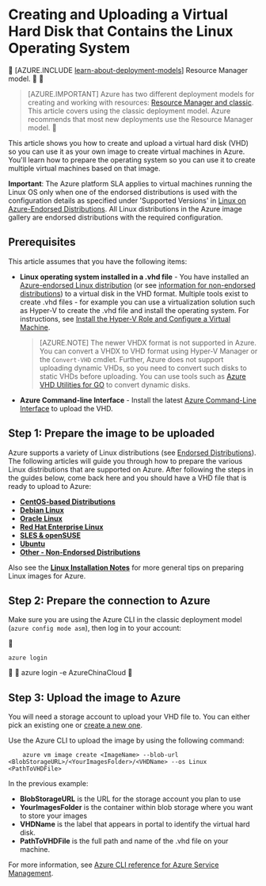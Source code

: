 <properties
	pageTitle="Create and upload a Linux VHD | Azure"
	description="Create and upload an Azure virtual hard disk (VHD) with the classic deployment model that contains the Linux operating system."
	services="virtual-machines-linux"
	documentationCenter=""
	authors="iainfoulds"
	manager="timlt"
	editor="tysonn"
	tags="azure-service-management"/>

<tags
	ms.service="virtual-machines-linux"
	ms.date="06/14/2016"
	wacn.date=""/>

# Creating and Uploading a Virtual Hard Disk that Contains the Linux Operating System


[AZURE.INCLUDE [learn-about-deployment-models](../includes/learn-about-deployment-models-classic-include.md)] Resource Manager model.


> [AZURE.IMPORTANT] Azure has two different deployment models for creating and working with resources:  [Resource Manager and classic](/documentation/articles/resource-manager-deployment-model/).  This article covers using the classic deployment model. Azure recommends that most new deployments use the Resource Manager model.


This article shows you how to create and upload a virtual hard disk (VHD) so you can use it as your own image to create virtual machines in Azure. You'll learn how to prepare the operating system so you can use it to create multiple virtual machines based on that image.

**Important**: The Azure platform SLA applies to virtual machines running the Linux OS only when one of the endorsed distributions is used with the configuration details as specified under 'Supported Versions' in [Linux on Azure-Endorsed Distributions](/documentation/articles/virtual-machines-linux-endorsed-distros/). All Linux distributions in the Azure image gallery are endorsed distributions with the required configuration.


## Prerequisites
This article assumes that you have the following items:

- **Linux operating system installed in a .vhd file**  - You have installed an [Azure-endorsed Linux distribution](/documentation/articles/virtual-machines-linux-endorsed-distros/) (or see [information for non-endorsed distributions](/documentation/articles/virtual-machines-linux-create-upload-generic/)) to a virtual disk in the VHD format. Multiple tools exist to create .vhd files - for example you can use a virtualization solution such as Hyper-V to create the .vhd file and install the operating system. For instructions, see [Install the Hyper-V Role and Configure a Virtual Machine](http://technet.microsoft.com/zh-cn/library/hh846766.aspx).

	> [AZURE.NOTE] The newer VHDX format is not supported in Azure. You can convert a VHDX to VHD format using Hyper-V Manager or the `Convert-VHD` cmdlet. Further, Azure does not support uploading dynamic VHDs, so you need to convert such disks to static VHDs before uploading. You can use tools such as [Azure VHD Utilities for GO](https://github.com/Microsoft/azure-vhd-utils-for-go) to convert dynamic disks.

- **Azure Command-line Interface** - Install the latest [Azure Command-Line Interface](/documentation/articles/virtual-machines-command-line-tools/) to upload the VHD.

<a id="prepimage"> </a>
## Step 1: Prepare the image to be uploaded

Azure supports a variety of Linux distributions (see [Endorsed Distributions](/documentation/articles/virtual-machines-linux-endorsed-distros/)). The following articles will guide you through how to prepare the various Linux distributions that are supported on Azure. After following the steps in the guides below, come back here and you should have a VHD file that is ready to upload to Azure:

- **[CentOS-based Distributions](/documentation/articles/virtual-machines-linux-create-upload-centos/)**
- **[Debian Linux](/documentation/articles/virtual-machines-linux-debian-create-upload-vhd/)**
- **[Oracle Linux](/documentation/articles/virtual-machines-linux-oracle-create-upload-vhd/)**
- **[Red Hat Enterprise Linux](/documentation/articles/virtual-machines-linux-redhat-create-upload-vhd/)**
- **[SLES & openSUSE](/documentation/articles/virtual-machines-linux-suse-create-upload-vhd/)**
- **[Ubuntu](/documentation/articles/virtual-machines-linux-create-upload-ubuntu/)**
- **[Other - Non-Endorsed Distributions](/documentation/articles/virtual-machines-linux-create-upload-generic/)**

Also see the **[Linux Installation Notes](/documentation/articles/virtual-machines-linux-create-upload-generic/#general-linux-installation-notes)** for more general tips on preparing Linux images for Azure.


<a id="connect"> </a>
## Step 2: Prepare the connection to Azure

Make sure you are using the Azure CLI in the classic deployment model (`azure config mode asm`), then log in to your account:


```
azure login
```



	azure login -e AzureChinaCloud


<a id="upload"> </a>
## Step 3: Upload the image to Azure

You will need a storage account to upload your VHD file to. You can either pick an existing one or [create a new one](/documentation/articles/storage-create-storage-account/).

Use the Azure CLI to upload the image by using the following command:

		azure vm image create <ImageName> --blob-url <BlobStorageURL>/<YourImagesFolder>/<VHDName> --os Linux <PathToVHDFile>

In the previous example:

- **BlobStorageURL** is the URL for the storage account you plan to use
- **YourImagesFolder** is the container within blob storage where you want to store your images
- **VHDName** is the label that appears in portal to identify the virtual hard disk.
- **PathToVHDFile** is the full path and name of the .vhd file on your machine.

For more information, see [Azure CLI reference for Azure Service Management](/documentation/articles/virtual-machines-command-line-tools/).

[Step 1: Prepare the image to be uploaded]: #prepimage
[Step 2: Prepare the connection to Azure]: #connect
[Step 3: Upload the image to Azure]: #upload
